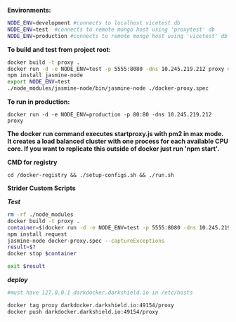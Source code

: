**Environments:**
```bash
NODE_ENV=development #connects to localhost vicetest db
NODE_ENV=test  #connects to remote mongo host using 'proxytest' db
NODE_ENV=production #connects to remote mongo host using 'vicetest' db
```

**To build and test from project root:**

```bash
docker build -t proxy .
docker run -d -e NODE_ENV=test -p 5555:8080 -dns 10.245.219.212 proxy #remove -d if you want to tail the logs
npm install jasmine-node
export NODE_ENV=test
./node_modules/jasmine-node/bin/jasmine-node ./docker-proxy.spec
```
**To run in production:**

```
docker run -d -e NODE_ENV=production -p 80:80 -dns 10.245.219.212 proxy
```

**The docker run command executes startproxy.js with pm2 in max mode. It creates a load balanced cluster with one process for each available CPU core. If you want to replicate this outside of docker just run 'npm start'.**


**CMD for registry**

```
cd /docker-registry && ./setup-configs.sh && ./run.sh
```


**Strider Custom Scripts**

***Test***
```bash
rm -rf ./node_modules
docker build -t proxy .
container=$(docker run -d -e NODE_ENV=test -p 5555:8080 -dns 10.245.219.212 proxy)
npm install request
jasmine-node docker-proxy.spec --captureExceptions
result=$?
docker stop $container

exit $result
```

***deploy***
```bash
#must have 127.0.0.1 darkdocker.darkshield.io in /etc/hosts

docker tag proxy darkdocker.darkshield.io:49154/proxy
docker push darkdocker.darkshield.io:49154/proxy
```

